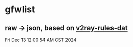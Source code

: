 # gfwlist
## raw -> json, based on [v2ray-rules-dat](https://github.com/Loyalsoldier/v2ray-rules-dat)
Fri Dec 13 12:00:54 AM CST 2024

